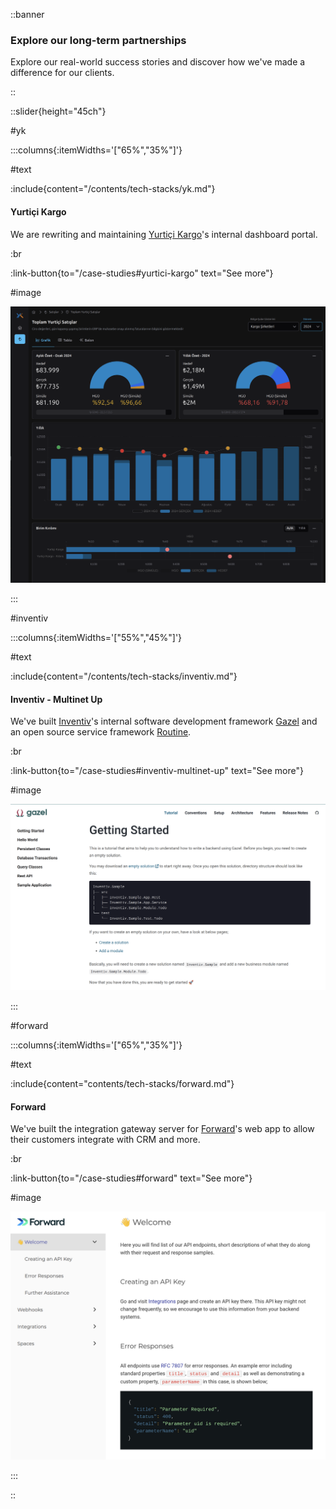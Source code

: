 ::banner

### Explore our long-term partnerships

Explore our real-world success stories and discover how we've made a difference
for our clients.

::

::slider{height="45ch"}

#yk

:::columns{:itemWidths='["65%","35%"]'}

#text

:include{content="/contents/tech-stacks/yk.md"}

#### Yurtiçi Kargo

We are rewriting and maintaining [Yurtiçi Kargo][]'s internal dashboard portal.

:br

:link-button{to="/case-studies#yurtici-kargo" text="See more"}

#image

![Yurtiçi Kargo - MisPort](images/case-studies/yk-misport.png)

:::

#inventiv

:::columns{:itemWidths='["55%","45%"]'}

#text

:include{content="/contents/tech-stacks/inventiv.md"}

#### Inventiv - Multinet Up

We've built [Inventiv][]'s internal software development framework [Gazel][] and
an open source service framework [Routine][].

:br

:link-button{to="/case-studies#inventiv-multinet-up" text="See more"}

#image

![Inventiv - Gazel - Website](/images/case-studies/inventiv-gazel-website.png)

:::

#forward

:::columns{:itemWidths='["65%","35%"]'}

#text

:include{content="contents/tech-stacks/forward.md"}

#### Forward

We've built the integration gateway server for [Forward][]'s web app to allow
their customers integrate with CRM and more.

:br

:link-button{to="/case-studies#forward" text="See more"}

#image

![Forward - Gateway - ApiDoc](/images/case-studies/forward-gateway-apidoc.png)

:::

::

[Forward]: https://dealforward.com/
[Gazel]: https://gazel.io/
[Inventiv]: https://inventiv.com.tr/en/home
[Routine]: https://github.com/multinetinventiv/routine
[Yurtiçi Kargo]: https://yurticikargo.com

